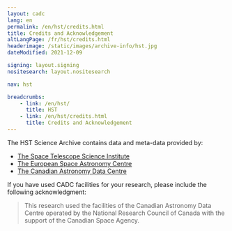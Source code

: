 ```yaml
---
layout: cadc
lang: en
permalink: /en/hst/credits.html
title: Credits and Acknowledgement
altLangPage: /fr/hst/credits.html
headerimage: /static/images/archive-info/hst.jpg
dateModified: 2021-12-09

signing: layout.signing
nositesearch: layout.nositesearch

nav: hst

breadcrumbs:
    - link: /en/hst/
      title: HST
    - link: /en/hst/credits.html
      title: Credits and Acknowledgement
---
```

<p> The HST Science Archive contains data and meta-data provided by: </p>
<ul>
   <li><a rel="external" href="http://archive.stsci.edu">The Space Telescope Science Institute</a></li>
   <li><a rel="external" href="http://www.sciops.esa.int/index.php?project=HST">The European Space Astronomy Centre</a></li>
   <li><a href="/en">The Canadian Astronomy Data Centre</a></li>
</ul>
<p>If you have used CADC facilities for your research, please
include the following acknowledgment:</p>
<blockquote>
This research used the facilities of the Canadian Astronomy Data
Centre operated
by the National Research Council of Canada with the support of
the Canadian Space Agency.
</blockquote>

